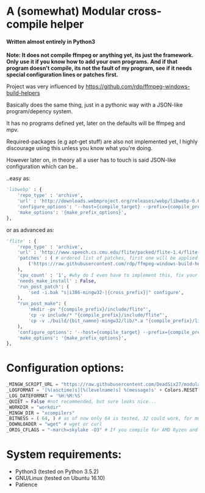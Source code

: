 # A (somewhat) Modular cross-compile helper

#### Written almost entirely in Python3

**Note: It does not compile ffmpeg or anything yet, its just the framework. Only use it if you know how to add your own programs.**
**And if that program doesn't compile, its not the fault of my program, see if it needs special configuration lines or patches first.**

Project was very influenced by https://github.com/rdp/ffmpeg-windows-build-helpers

Basically does the same thing, just in a pythonic way with a JSON-like program/depency system.

It has no programs defined yet, later on the defaults will be ffmpeg and mpv.

Required-packages (e.g apt-get stuff) are also not implemented yet, I highly discourage using this unless you know what you're doing.

However later on, in theory all a user has to touch is said JSON-like configuration which can be..

..easy as:

```python
'libwebp' : {
    'repo_type' : 'archive',
    'url' : 'http://downloads.webmproject.org/releases/webp/libwebp-0.6.0.tar.gz',
    'configure_options': '--host={compile_target} --prefix={compile_prefix} --disable-shared --enable-static',
    'make_options': '{make_prefix_options}',
},
```
or as advanced as:
```python
'flite' : {
	'repo_type' : 'archive',
	'url' : 'http://www.speech.cs.cmu.edu/flite/packed/flite-1.4/flite-1.4-release.tar.bz2',
	'patches' : ( # ordered list of patches, first one will be applied first..
		('https://raw.githubusercontent.com/rdp/ffmpeg-windows-build-helpers/master/patches/flite_64.diff', "p0"),
	),
	'cpu_count' : '1', #why do I even have to implement this, fix your stuff flite group.
	'needs_make_install' : False,
	'run_post_patch': (
		'sed -i.bak "s|i386-mingw32-|{cross_prefix}|" configure',
	),
	"run_post_make": (
		'mkdir -pv "{compile_prefix}/include/flite"',
		'cp -v include/* "{compile_prefix}/include/flite"',
		'cp -v ./build/{bit_namne}-mingw32/lib/*.a "{compile_prefix}/lib"',
	),
	'configure_options': '--host={compile_target} --prefix={compile_prefix} --disable-shared --enable-static',
	'make_options': '{make_prefix_options}',
},
```
# Configuration options:

```python
_MINGW_SCRIPT_URL = "https://raw.githubusercontent.com/DeadSix27/modular_cross_compile_script/master/mingw-build-script.sh" #mingw script, keep the default one, unless you know what you're doing
_LOGFORMAT = '[%(asctime)s][%(levelname)s] %(message)s' + Colors.RESET
_LOG_DATEFORMAT = '%H:%M:%S'
_QUIET = False #not recommended, but sure looks nice...
_WORKDIR = "workdir"
_MINGW_DIR = "xcompilers"
_BITNESS = ( 64, ) # as of now only 64 is tested, 32 could work, for multi-bit write it like (64, 32)
_DOWNLOADER = "wget" # wget or curl
_ORIG_CFLAGS = "-march=skylake -O3" # If you compile for AMD Ryzen and Skylake or newer system use: znver1, or skylake, if older use sandybridge or ivybridge or so, see: https://gcc.gnu.org/onlinedocs/gcc-6.3.0/gcc/x86-Options.html#x86-Options
```

# System requirements:

* Python3 (tested on Python 3.5.2)
* GNU/Linux (tested on Ubuntu 16.10)
* Patience
